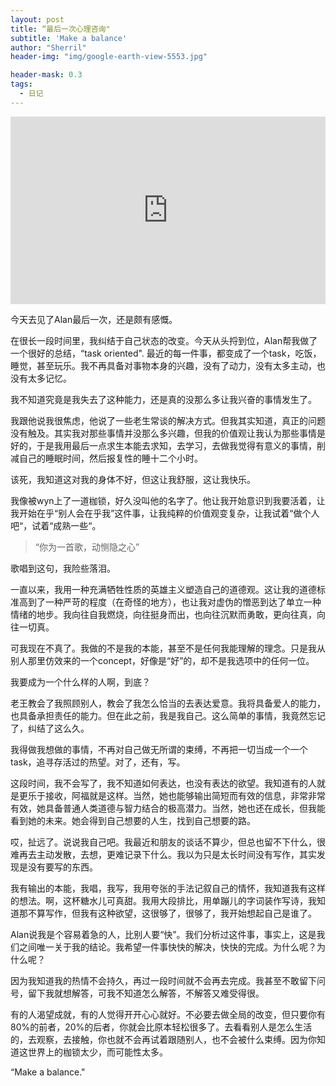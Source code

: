 ```yaml
---
layout: post
title: “最后一次心理咨询"
subtitle: 'Make a balance'
author: "Sherril"
header-img: "img/google-earth-view-5553.jpg"

header-mask: 0.3
tags:
  - 日记
---
```



<iframe width="100%" height="300" scrolling="no" frameborder="no" allow="autoplay" src="https://w.soundcloud.com/player/?url=https%3A//api.soundcloud.com/playlists/827571236%3Fsecret_token%3Ds-sg5h7&color=%23b6afa3&auto_play=false&hide_related=false&show_comments=true&show_user=true&show_reposts=false&show_teaser=true&visual=true"></iframe>

今天去见了Alan最后一次，还是颇有感慨。

在很长一段时间里，我纠结于自己状态的改变。今天从头捋到位，Alan帮我做了一个很好的总结，“task oriented". 最近的每一件事，都变成了一个task，吃饭，睡觉，甚至玩乐。我不再具备对事物本身的兴趣，没有了动力，没有太多主动，也没有太多记忆。

我不知道究竟是我失去了这种能力，还是真的没那么多让我兴奋的事情发生了。

我跟他说我很焦虑，他说了一些老生常谈的解决方式。但我其实知道，真正的问题没有触及。其实我对那些事情并没那么多兴趣，但我的价值观让我认为那些事情是好的，于是我用最后一点求生本能去求知，去学习，去做我觉得有意义的事情，削减自己的睡眠时间，然后报复性的睡十二个小时。

该死，我知道这对我的身体不好，但这让我舒服，这让我快乐。

我像被wyn上了一道枷锁，好久没叫他的名字了。他让我开始意识到我要活着，让我开始在乎“别人会在乎我”这件事，让我纯粹的价值观变复杂，让我试着“做个人吧“，试着“成熟一些“。

> “你为一首歌，动恻隐之心”

歌唱到这句，我险些落泪。

一直以来，我用一种充满牺牲性质的英雄主义塑造自己的道德观。这让我的道德标准高到了一种严苛的程度（在奇怪的地方），也让我对虚伪的憎恶到达了单立一种情绪的地步。我向往自我燃烧，向往挺身而出，也向往沉默而勇敢，更向往真，向往一切真。

可我现在不真了。我做的不是我的本能，甚至不是任何我能理解的理念。只是我从别人那里仿效来的一个concept，好像是“好”的，却不是我选项中的任何一位。

我要成为一个什么样的人啊，到底？

老王教会了我照顾别人，教会了我怎么恰当的去表达爱意。我将具备爱人的能力，也具备承担责任的能力。但在此之前，我是我自己。这么简单的事情，我竟然忘记了，纠结了这么久。

我得做我想做的事情，不再对自己做无所谓的束缚，不再把一切当成一个一个task，追寻存活过的热望。对了，还有，写。

这段时间，我不会写了，我不知道如何表达，也没有表达的欲望。我知道有的人就是更乐于接收，阿福就是这样。当然，她也能够输出简短而有效的信息，非常非常有效，她具备普通人类道德与智力结合的极高潜力。当然，她也还在成长，但我能看到她的未来。她会得到自己想要的人生，找到自己想要的路。

哎，扯远了。说说我自己吧。我最近和朋友的谈话不算少，但总也留不下什么，很难再去主动发散，去想，更难记录下什么。我以为只是太长时间没有写作，其实发现是没有要写的东西。

我有输出的本能，我唱，我写，我用夸张的手法记叙自己的情怀，我知道我有这样的想法。啊，这杯糖水儿可真甜。我用大段排比，用单蹦儿的字词装作写诗，我知道那不算写作，但我有这种欲望，这很够了，很够了，我开始想起自己是谁了。

Alan说我是个容易着急的人，比别人要“快”。我们分析过这件事，事实上，这是我们之间唯一关于我的结论。我希望一件事快快的解决，快快的完成。为什么呢？为什么呢？

因为我知道我的热情不会持久，再过一段时间就不会再去完成。我甚至不敢留下问号，留下我就想解答，可我不知道怎么解答，不解答又难受得很。

有的人渴望成就，有的人觉得开开心心就好。不必要去做全局的改变，但只要你有80%的前者，20%的后者，你就会比原本轻松很多了。去看看别人是怎么生活的，去观察，去接触，你也就不会再试着跟随别人，也不会被什么束缚。因为你知道这世界上的枷锁太少，而可能性太多。

“Make a balance."
